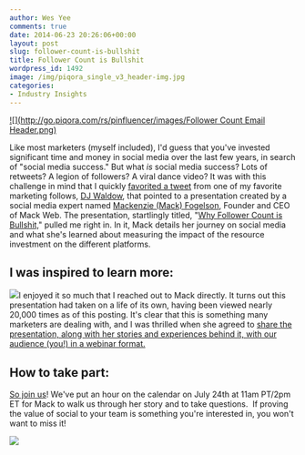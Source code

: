 ```yaml
---
author: Wes Yee
comments: true
date: 2014-06-23 20:26:06+00:00
layout: post
slug: follower-count-is-bullshit
title: Follower Count is Bullshit
wordpress_id: 1492
image: /img/piqora_single_v3_header-img.jpg
categories:
- Industry Insights
---
```


[![](http://go.piqora.com/rs/pinfluencer/images/Follower Count Email Header.png)](http://go.piqora.com/follower-count-webinar.html?LS=Blog)




Like most marketers (myself included), I'd guess that you've invested significant time and money in social media over the last few years, in search of "social media success." But what _is_ social media success? Lots of retweets? A legion of followers? A viral dance video? It was with this challenge in mind that I quickly [favorited a tweet](https://twitter.com/djwaldow/status/473611314443849728) from one of my favorite marketing follows, [DJ Waldow](https://twitter.com/djwaldow), that pointed to a presentation created by a social media expert named [Mackenzie (Mack) Fogelson](https://twitter.com/mackfogelson), Founder and CEO of Mack Web. The presentation, startlingly titled, "[Why Follower Count is Bullshit,](http://go.piqora.com/follower-count-webinar.html?LS=Blog)" pulled me right in. In it, Mack details her journey on social media and what she's learned about measuring the impact of the resource investment on the different platforms.





## I was inspired to learn more:




![](http://go.piqora.com/rs/pinfluencer/images/pq_mackfogelson.png)I enjoyed it so much that I reached out to Mack directly. It turns out this presentation had taken on a life of its own, having been viewed nearly 20,000 times as of this posting. It's clear that this is something many marketers are dealing with, and I was thrilled when she agreed to [share the presentation, along with her stories and experiences behind it, with our audience (you!) in a webinar format.](http://go.piqora.com/follower-count-webinar.html?LS=Blog)











## How to take part:




[So join us](http://go.piqora.com/follower-count-webinar.html?LS=Blog)! We've put an hour on the calendar on July 24th at 11am PT/2pm ET for Mack to walk us through her story and to take questions.  If proving the value of social to your team is something you're interested in, you won't want to miss it!




[![](http://go.piqora.com/rs/pinfluencer/images/pq_registernow.png)](http://go.piqora.com/follower-count-webinar.html?LS=Blog)
